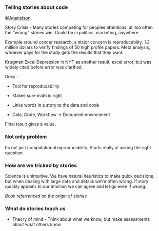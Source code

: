 ### Telling stories about code

[@Ananelson](http://www.twitter.com/Ananelson)

Story Crisis - Many stories competing for peoples attentions, all too often the "wrong" stories win. Could be in politics, marketing, anywhere. 

Example around cancer research, a major concern is reproducabiity. 1.3 million dollars to verify findings of 50 high profile papers. Meta analysis, whoever pays for the study gets the results that they want. 

Krugman Excel Depression in NYT as another result, excel error, but was widely cited before error was clarified.

Dexy -

* Tool for reproducability
* Makes sure math is right

* Links words in a story to the data and code
* Data, Code, Workflow -> Document environment

Final result gives a value. 

### Not only problem

Its not just computational reproducability. Starts really at asking the right question. 

### How are we tricked by stories

Science is unintuitive. We have natural heuristics to make quick decisions, but when dealing with large data and details we're often wrong. If story quickly appeals to our intuition we can agree and let go even if wrong.

*Book referrenced [on the origin of stories](http://www.amazon.com/On-Origin-Stories-Evolution-Cognition/dp/0674057112?ref=as_li_tf_tl?ie=UTF8&tag=mypred-20&linkCode=as2&camp=1789&creative=9325&creativeASIN=0932633439)*

### What do stories teach us

* Theory of mind - Think about what we know, but make assessments about what others know


